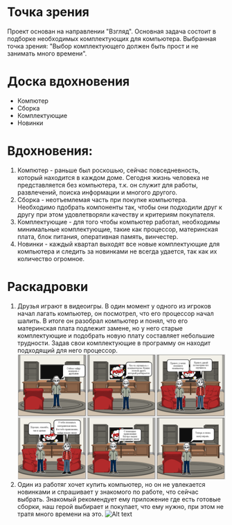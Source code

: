 # Точка зрения
Проект основан на направлении "Взгляд". Основная задача состоит в подборке необходимых комплектующих для компьютера. 
Выбранная точка зрения: "Выбор комплектующего должен быть прост и не занимать много времени".
# Доска вдохновения
- Компютер
- Сборка
- Комплектующие
- Новинки
# Вдохновения:
1) Компютер - раньше был роскошью, сейчас повседневность, который находится в каждом доме. Сегодня жизнь человека не представляется без компьютера, т.к. он служит для работы, развлечений, поиска информации и многого другого. 
2) Сборка - неотъемлемая часть при покупке компьютера. Необходимо пдобрать компоненты так, чтобы они подходили друг к другу при этом удовлетворяли качеству и критериям покупателя.
3) Комплектующие - для того чтобы компьютер работал, необходимы минимальные комплектующие, такие как процессор, материнская плата, блок питания, оперативная память, винчестер.
4) Новинки - каждый квартал выходят все новые комплектующие для компьютера и следить за новинками не всегда удается, так как их количество огромное.
# Раскадровки
1) Друзья играют в видеоигры. В один момент у одного из игроков начал лагать компьютер, он посмотрел, что его процессор начал шалить. В итоге он разобрал компьютер и понял, что его материнская плата подлежит замене, но у него старые комплектующие и подобрать новую плату составляет небольшие трудности. Задав свои комплектующие в программу он находит подходящий для него процессор.
![Alt text](https://github.com/RybinskHCI2019/assignment2-rapid-prototyping-VladSudakov/blob/master/resolve/%D0%A1%D0%BD%D0%B8%D0%BC%D0%BE%D0%BA.PNG "Старые комплектующие") 
2) Один из работяг хочет купить компьютер, но он не увлекается новинками и спрашивает у знакомого по работе, что сейчас выбрать. Знакомый рекомендует ему приложение где есть готовые сборки, наш герой выбирает и покупает, что ему нужно, при этом не тратя много времени на это.
![Alt text](https://github.com/RybinskHCI2019/assignment2-rapid-prototyping-VladSudakov/tree/master/resolve/Снимок2.png "Новый компьютер") 
